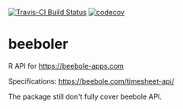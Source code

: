 [![Travis-CI Build Status](https://travis-ci.org/akirocode/beeboler.svg?branch=master)](https://travis-ci.org/akirocode/beeboler)
[![codecov](https://codecov.io/gh/akirocode/beeboler/branch/master/graph/badge.svg)](https://codecov.io/gh/akirocode/beeboler) 

# beeboler

R API for https://beebole-apps.com

Specifications: https://beebole.com/timesheet-api/

The package still don't fully cover beebole API.
